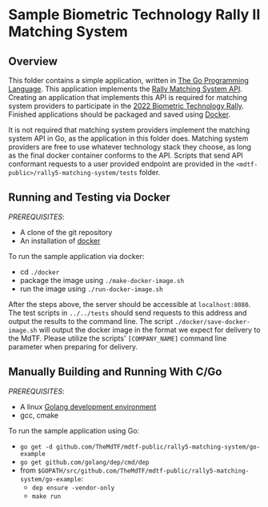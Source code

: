 # Sample Biometric Technology Rally II Matching System

## Overview
This folder contains a simple application, written in [The Go Programming Language](https://golang.org/).  This application implements the [Rally Matching System API](https://github.com/TheMdTF/mdtf-public/blob/master/api/rally5-matching-system/README.md).  Creating an application that implements this API is required for matching system providers to participate in the [2022 Biometric Technology Rally](https://mdtf.org/Rally2022).  Finished applications should be packaged and saved using [Docker](https://www.docker.com/).

It is not required that matching system providers implement the matching system API in Go, as the application in this folder does.  Matching system providers are free to use whatever technology stack they choose, as long as the final docker container conforms to the API.  Scripts that send API conformant requests to a user provided endpoint are provided in the `<mdtf-public>/rally5-matching-system/tests` folder.

## Running and Testing via Docker
*PREREQUISITES*:
 * A clone of the git repository
 * An installation of [docker](https://docs.docker.com/install/#supported-platforms)

To run the sample application via docker:
 * cd `./docker`
 * package the image using `./make-docker-image.sh`
 * run the image using `./run-docker-image.sh`

After the steps above, the server should be accessible at `localhost:8080`. The test scripts in `../../tests` should send requests to this address and output the results to the command line.  The script `./docker/save-docker-image.sh` will output the docker image in the format we expect for delivery to the MdTF.  Please utilize the scripts' `[COMPANY_NAME]` command line parameter when preparing for delivery.

## Manually Building and Running With C/Go
*PREREQUISITES*:
 * A linux [Golang development environment](https://golang.org/doc/install)
 * gcc, cmake

To run the sample application using Go:
 * `go get -d github.com/TheMdTF/mdtf-public/rally5-matching-system/go-example`
 * `go get github.com/golang/dep/cmd/dep`
 * from `$GOPATH/src/github.com/TheMdTF/mdtf-public/rally5-matching-system/go-example`:
   * `dep ensure -vendor-only`
   * `make run`
